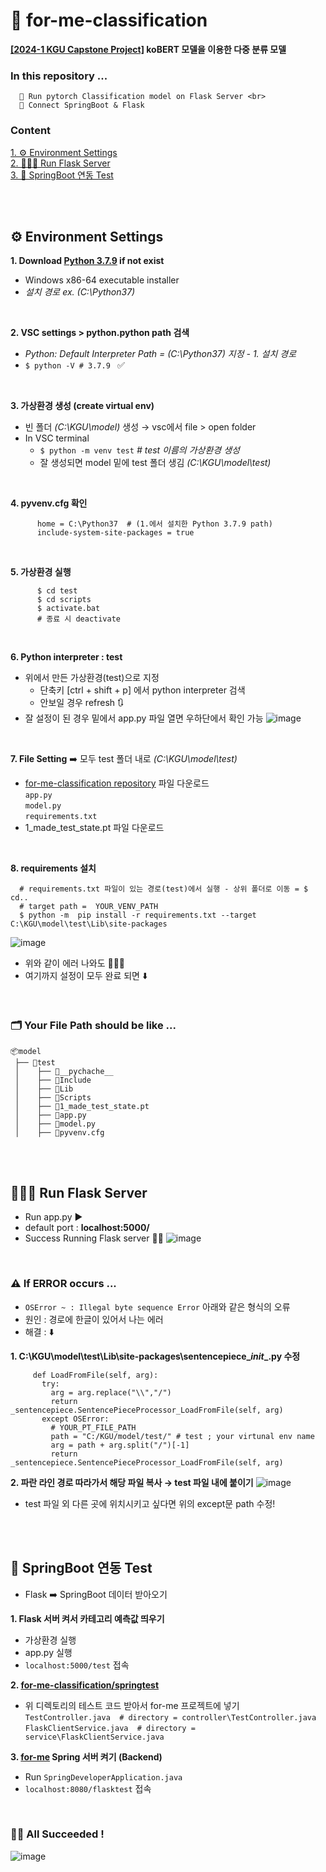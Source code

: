 # 🚩 for-me-classification
**[[2024-1 KGU Capstone Project]](https://github.com/Jhyunee/for-me) koBERT 모델을 이용한 다중 분류 모델** <br>

### In this repository ... <br>
      🚀 Run pytorch Classification model on Flask Server <br>
      🚀 Connect SpringBoot & Flask

### Content
  [1. ⚙️ Environment Settings](#environment-settings)  <br>
  [2. 🏃🏻‍♀️ Run Flask Server](#run-flask-server)  <br>
  [3. 🍃 SpringBoot 연동 Test](#springBoot-연동-Test)

<br>
<br>

## ⚙️ Environment Settings

  **1. Download [Python 3.7.9](https://www.python.org/downloads/release/python-379/) if not exist** <br>
  * Windows x86-64 executable installer 
  * _설치 경로 ex. (C:\Python37)_

<br>
  
  **2. VSC settings > python.python path 검색** <br>
  * _Python: Default Interpreter Path = (C:\Python37) 지정 - 1. 설치 경로_ <br>
  * `$ python -V # 3.7.9 ` ✅

<br>
  
  **3. 가상환경 생성 (create virtual env)**
  * 빈 폴더 _(C:\KGU\model)_ 생성 → vsc에서 file > open folder
  * In VSC terminal
    * `$ python -m venv test`  _# test 이름의 가상환경 생성_
    * 잘 생성되면 model 밑에 test 폴더 생김 _(C:\KGU\model\test)_

<br>
  
  **4. pyvenv.cfg 확인**
```
      home = C:\Python37  # (1.에서 설치한 Python 3.7.9 path)
      include-system-site-packages = true
```

<br>
  
  **5. 가상환경 실행**
```
      $ cd test
      $ cd scripts
      $ activate.bat
      # 종료 시 deactivate
```

<br>

  **6. Python interpreter : test**
  * 위에서 만든 가상환경(test)으로 지정
    * 단축키 [ctrl + shift + p] 에서 python interpreter 검색
    * 안보일 경우 refresh 🔃
  * 잘 설정이 된 경우 밑에서 app.py 파일 열면 우하단에서 확인 가능
    ![image](https://github.com/Jhyunee/for-me-classification/assets/104143072/60b9446b-f155-4338-a020-827c12ba7260)


<br>

  **7. File Setting**
➡️ 모두 test 폴더 내로 _(C:\KGU\model\test)_
  * [for-me-classification repository](https://github.com/Jhyunee/for-me-classification) 파일 다운로드 <br>
    `app.py` <br>
	  `model.py` <br>
	  `requirements.txt` <br>
  * 1_made_test_state.pt 파일 다운로드 <br>

<br>

  **8. requirements 설치**
```
  # requirements.txt 파일이 있는 경로(test)에서 실행 - 상위 폴더로 이동 = $ cd..
  # target path =  YOUR_VENV_PATH
  $ python -m  pip install -r requirements.txt --target C:\KGU\model\test\Lib\site-packages
```
  ![image](https://github.com/Jhyunee/for-me-classification/assets/104143072/97aef0b3-6ae9-4a48-8c81-d87ee4a83090)
  * 위와 같이 에러 나와도 👌🏻🆗
  * 여기까지 설정이 모두 완료 되면 ⬇️

<br>
  
### 🗂️ Your File Path should be like ...

```
📦model
 ├── 📂test
 │    ├── 📂__pychache__
 │    ├── 📂Include
 │    ├── 📂Lib
 │    ├── 📂Scripts
 │    ├── 📜1_made_test_state.pt
 │    ├── 📜app.py
 │    ├── 📜model.py
 │    ├── 📜pyvenv.cfg
```

<br>
<br>

## 🏃🏻‍♀️ Run Flask Server
  * Run app.py ▶️
  * default port : **localhost:5000/**
  * Success Running Flask server 👍🏻
    ![image](https://github.com/Jhyunee/for-me-classification/assets/104143072/5e302b6a-4ced-45a8-ae1e-4e363604efc3)

<br>

### ⚠️ If ERROR occurs ...

  * `OSError ~ : Illegal byte sequence Error` 아래와 같은 형식의 오류 <br>
  * 원인 : 경로에 한글이 있어서 나는 에러
  * 해결 : ⬇️

**1. C:\KGU\model\test\Lib\site-packages\sentencepiece\__init__.py 수정**
   ```
        def LoadFromFile(self, arg):
          try:
            arg = arg.replace("\\","/")
            return _sentencepiece.SentencePieceProcessor_LoadFromFile(self, arg)
          except OSError:
            # YOUR_PT_FILE_PATH
            path = "C:/KGU/model/test/" # test ; your virtunal env name
            arg = path + arg.split("/")[-1]
            return _sentencepiece.SentencePieceProcessor_LoadFromFile(self, arg)
   ```

**2. 파란 라인 경로 따라가서 해당 파일 복사 → test 파일 내에 붙이기**
  ![image](https://github.com/Jhyunee/for-me-classification/assets/104143072/0a22f303-c8c1-4804-9c9e-c6fe09426ecb)
  * test 파일 외 다른 곳에 위치시키고 싶다면 위의 except문 path 수정!


<br>
<br>

## 🍃 SpringBoot 연동 Test
  * Flask ➡️ SpringBoot 데이터 받아오기

  **1. Flask 서버 켜서 카테고리 예측값 띄우기**
  * 가상환경 실행
  * app.py 실행
  * `localhost:5000/test` 접속

  **2. [for-me-classification/springtest]()**
  * 위 디렉토리의 테스트 코드 받아서 for-me 프로젝트에 넣기 <br>
      `TestController.java  # directory = controller\TestController.java` <br>
      `FlaskClientService.java  # directory = service\FlaskClientService.java`
  
  **3. [for-me](https://github.com/ongsim0629/for-me) Spring 서버 켜기 (Backend)**
  * Run `SpringDeveloperApplication.java`
  * `localhost:8080/flasktest` 접속

<br>

  ### 👏🏻 All Succeeded !
  ![image](https://github.com/Jhyunee/for-me-classification/assets/104143072/f57631dc-6154-4f1e-a33f-7f76d8dbb237)







  
